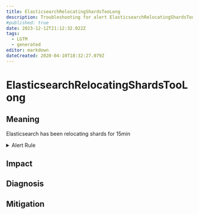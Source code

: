 ```yaml
---
title: ElasticsearchRelocatingShardsTooLong
description: Troubleshooting for alert ElasticsearchRelocatingShardsTooLong
#published: true
date: 2023-12-12T21:12:32.022Z
tags: 
  - LGTM
  - generated
editor: markdown
dateCreated: 2020-04-10T18:32:27.079Z
---
```


# ElasticsearchRelocatingShardsTooLong

## Meaning
[//]: # "Short paragraph that explains what the alert means"
Elasticsearch has been relocating shards for 15min

<details>
  <summary>Alert Rule</summary>

{{% rule "elasticsearch/prometheus-community-elasticsearch-exporter.yml" "ElasticsearchRelocatingShardsTooLong" %}}

<!-- Rule when generated

```yaml
alert: ElasticsearchRelocatingShardsTooLong
expr: elasticsearch_cluster_health_relocating_shards > 0
for: 15m
labels:
    severity: warning
annotations:
    summary: Elasticsearch relocating shards too long (instance {{ $labels.instance }})
    description: |-
        Elasticsearch has been relocating shards for 15min
          VALUE = {{ $value }}
          LABELS = {{ $labels }}
    runbook: https://github.com/srerun/prometheus-alerts/blob/main/content/runbooks/prometheus-community-elasticsearch-exporter/ElasticsearchRelocatingShardsTooLong.md

```

-->

</details>


## Impact
[//]: # "What could / will happen if the alert is not addressed"



## Diagnosis
[//]: # "Steps to take to identify the cause of the problem"



## Mitigation
[//]: # "The steps necessary to resolve the alert"
